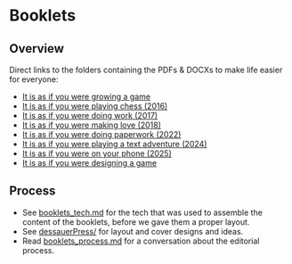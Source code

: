 # Booklets

## Overview

Direct links to the folders containing the PDFs & DOCXs to make life easier for everyone:

- [It is as if you were growing a game](00_growingstuff/_book/)
- [It is as if you were playing chess (2016)](2016_chess/_book/)
- [It is as if you were doing work (2017)](2017_work/_book/)
- [It is as if you were making love (2018)](2018_love/_book/)
- [It is as if you were doing paperwork (2022)](2022_paperwork/_book/)
- [It is as if you were playing a text adventure (2024)](2024_textadventure/_book/)
- [It is as if you were on your phone (2025)](2025_phone/_book/)
- [It is as if you were designing a game](00_blank/readme.md)

## Process

- See [booklets_tech.md](./booklets_tech.md) for the tech that was used to assemble the content of the booklets, before we gave them a proper layout.
- See [dessauerPress/](./dessauerPress/) for layout and cover designs and ideas.
- Read [booklets_process.md](./booklets_process.md) for a conversation about the editorial process.
